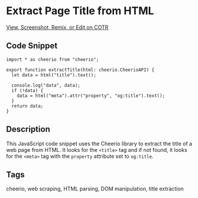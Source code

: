 # Extract Page Title from HTML

[View, Screenshot, Remix, or Edit on COTR](https://cotr.dev/snippet/335)

## Code Snippet
```
import * as cheerio from "cheerio";

export function extractTitle(html: cheerio.CheerioAPI) {
  let data = html("title").text();

  console.log("data", data);
  if (!data) {
    data = html("meta").attr("property", "og:title").text();
  }
  return data;
}
```

## Description
This JavaScript code snippet uses the Cheerio library to extract the title of a web page from HTML. It looks for the `<title>` tag and if not found, it looks for the `<meta>` tag with the `property` attribute set to `og:title`.

## Tags
cheerio,  web scraping,  HTML parsing,  DOM manipulation,  title extraction
